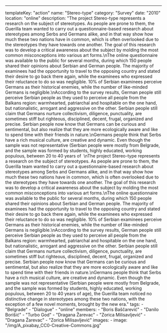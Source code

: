 ---
  templateKey: "action"
  name: "Stereo-type"
  category: "Survey"
  date: "2010"
  location: "online"
  description: "The project Stereo-type represents a research on the subject of stereotypes. As people are prone to them, the Guerilla team wanted to carry out a questionnaire-based research about stereotypes among Serbs and Germans alike, and in that way show how much these two nations have in common, which is often overlooked due to the stereotypes they have towards one another. The goal of this research was to develop a critical awareness about the subject by molding the most common misconceptions into various art forms.\nThe online questionnaire was available to the public for several months, during which 150 people shared their opinions about Serbian and German people. The majority of examinees had the opportunity to travel to the opposing country and stated their desire to go back there again, while the examinees who expressed their reluctance to do so was negligible. 10% of Serbian examinees perceive Germans as their historical enemies, while the number of like-minded Germans is negligible.\nAccording to the survey results, German people still perceive Serbian people as they used to perceive all people from the Balkans region: warmhearted, patriarchal and hospitable on the one hand, but nationalistic, arrogant and aggressive on the other. Serbian people still claim that Germans nurture collectivism, diligence, punctuality, are sometimes stiff but righteous, disciplined, decent, frugal, organized and precise. Serbian people now know that Germans can be curious and sentimental, but also realize that they are more ecologically aware and like to spend time with their friends in nature.\nGermans people think that Serbs have a rich musical culture, are creative and dynamic. Even though the sample was not representative (Serbian people were mostly from Belgrade, and the sample was formed by students, highly educated, working populous, between 20 to 40 years of  \nThe project Stereo-type represents a research on the subject of stereotypes. As people are prone to them, the Guerilla team wanted to carry out a questionnaire-based research about stereotypes among Serbs and Germans alike, and in that way show how much these two nations have in common, which is often overlooked due to the stereotypes they have towards one another. The goal of this research was to develop a critical awareness about the subject by molding the most common misconceptions into various art forms.\nThe online questionnaire was available to the public for several months, during which 150 people shared their opinions about Serbian and German people. The majority of examinees had the opportunity to travel to the opposing country and stated their desire to go back there again, while the examinees who expressed their reluctance to do so was negligible. 10% of Serbian examinees perceive Germans as their historical enemies, while the number of like-minded Germans is negligible.\nAccording to the survey results, German people still perceive Serbian people as they used to perceive all people from the Balkans region: warmhearted, patriarchal and hospitable on the one hand, but nationalistic, arrogant and aggressive on the other. Serbian people still claim that Germans nurture collectivism, diligence, punctuality, are sometimes stiff but righteous, disciplined, decent, frugal, organized and precise. Serbian people now know that Germans can be curious and sentimental, but also realize that they are more ecologically aware and like to spend time with their friends in nature.\nGermans people think that Serbs have a rich musical culture, are creative and dynamic. Even though the sample was not representative (Serbian people were mostly from Belgrade, and the sample was formed by students, highly educated, working populous, between 20 to 40 years of age), the Guerilla team noticed no distinctive change in stereotypes among these two nations, with the exception of a few novel moments, brought by the new era."
  tags:
    - "Belgrade"
    - "Dialogue"
    - "online"
  members:
    - "Boris Baščarević"
    - "Danilo Borišić"
    - "Turbo God"
    - "Dragana Žarevac"
    - "Zorica Milisavljević"
    - "Dragana Žarevac"
    - "Zorica Milisavljević"
  images:
    -
      image: "/img/A_pixabay_CC0-Creative-Commons.jpg"
